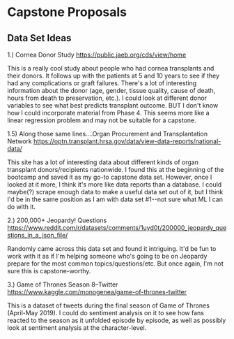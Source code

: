 # Capstone Proposals
## Data Set Ideas
1.) Cornea Donor Study
https://public.jaeb.org/cds/view/home

This is a really cool study about people who had cornea transplants and their donors. It follows up with the patients at 5 and 10 years to see if they had any complications or graft failures. There's a lot of interesting information about the donor (age, gender, tissue quality, cause of death, hours from death to preservation, etc.). I could look at different donor variables to see what best predicts transplant outcome. BUT I don't know how I could incorporate material from Phase 4. This seems more like a linear regression problem and may not be suitable for a capstone.

1.5) Along those same lines....Organ Procurement and Transplantation Network 
https://optn.transplant.hrsa.gov/data/view-data-reports/national-data/

This site has a lot of interesting data about different kinds of organ transplant donors/recipients nationwide. I found this at the beginning of the bootcamp and saved it as my go-to capstone data set. However, once I looked at it more, I think it's more like data reports than a database. I could maybe(?) scrape enough data to make a useful data set out of it, but I think I'd be in the same position as I am with data set #1--not sure what ML I can do with it.

2.) 200,000+ Jeopardy! Questions https://www.reddit.com/r/datasets/comments/1uyd0t/200000_jeopardy_questions_in_a_json_file/

Randomly came across this data set and found it intriguing. It'd be fun to work with it as if I'm helping someone who's going to be on Jeopardy prepare for the most common topics/questions/etc. But once again, I'm not sure this is capstone-worthy.

3.) Game of Thrones Season 8–Twitter https://www.kaggle.com/monogenea/game-of-thrones-twitter

This is a dataset of tweets during the final season of Game of Thrones (April-May 2019). I could do sentiment analysis on it to see how fans reacted to the season as it unfolded episode by episode, as well as possibly look at sentiment analysis at the character-level.
